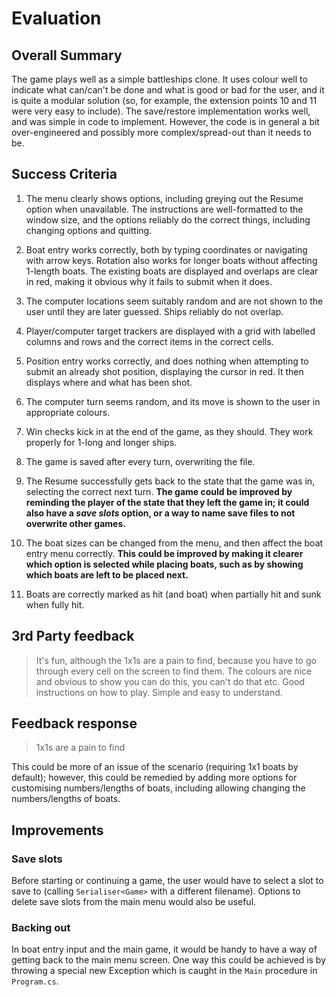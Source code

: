 # Evaluation
## Overall Summary

The game plays well as a simple battleships clone. It uses colour well to indicate what can/can't be done and what is good or bad for the user, and it is quite a modular solution (so, for example, the extension points 10 and 11 were very easy to include). The save/restore implementation works well, and was simple in code to implement. However, the code is in general a bit over-engineered and possibly more complex/spread-out than it needs to be.

## Success Criteria

1. The menu clearly shows options, including greying out the Resume option when unavailable. The instructions are well-formatted to the window size, and the options reliably do the correct things, including changing options and quitting.
2. Boat entry works correctly, both by typing coordinates or navigating with arrow keys. Rotation also works for longer boats without affecting 1-length boats. The existing boats are displayed and overlaps are clear in red, making it obvious why it fails to submit when it does.
3. The computer locations seem suitably random and are not shown to the user until they are later guessed. Ships reliably do not overlap.
4. Player/computer target trackers are displayed with a grid with labelled columns and rows and the correct items in the correct cells.
5. Position entry works correctly, and does nothing when attempting to submit an already shot position, displaying the cursor in red. It then displays where and what has been shot.
6. The computer turn seems random, and its move is shown to the user in appropriate colours.
7. Win checks kick in at the end of the game, as they should. They work properly for 1-long and longer ships.

8. The game is saved after every turn, overwriting the file.
9. The Resume successfully gets back to the state that the game was in, selecting the correct next turn. **The game could be improved by reminding the player of the state that they left the game in; it could also have a *save slots* option, or a way to name save files to not overwrite other games.**

10. The boat sizes can be changed from the menu, and then affect the boat entry menu correctly. **This could be improved by making it clearer which option is selected while placing boats, such as by showing which boats are left to be placed next.**
11. Boats are correctly marked as hit (and boat) when partially hit and sunk when fully hit.

## 3rd Party feedback

> It's fun, although the 1x1s are a pain to find, because you have to go through every cell on the screen to find them. The colours are nice and obvious to show you can do this, you can't do that etc. Good instructions on how to play. Simple and easy to understand.

## Feedback response

> 1x1s are a pain to find

This could be more of an issue of the scenario (requiring 1x1 boats by default); however, this could be remedied by adding more options for customising numbers/lengths of boats, including allowing changing the numbers/lengths of boats.

## Improvements

### Save slots

Before starting or continuing a game, the user would have to select a slot to save to (calling `Serialiser<Game>` with a different filename). Options to delete save slots from the main menu would also be useful.

### Backing out

In boat entry input and the main game, it would be handy to have a way of getting back to the main menu screen. One way this could be achieved is by throwing a special new Exception which is caught in the `Main` procedure in `Program.cs`.
